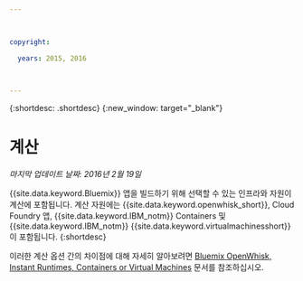 ```yaml
---

 

copyright:

  years: 2015, 2016

 

---
```


{:shortdesc: .shortdesc} 
{:new_window: target="_blank"}

# 계산
*마지막 업데이트 날짜: 2016년 2월 19일*

{{site.data.keyword.Bluemix}} 앱을 빌드하기 위해 선택할 수 있는 인프라와 자원이 계산에 포함됩니다. 계산 자원에는 {{site.data.keyword.openwhisk_short}}, Cloud Foundry 앱, {{site.data.keyword.IBM_notm}} Containers 및 {{site.data.keyword.IBM_notm}} {{site.data.keyword.virtualmachinesshort}}이 포함됩니다.
{:shortdesc}

이러한 계산 옵션 간의 차이점에 대해 자세히 알아보려면 [Bluemix OpenWhisk, Instant Runtimes, Containers or Virtual Machines](https://developer.ibm.com/bluemix/2015/08/05/bluemix-instant-runtimes-containers-or-virtual-machines/) 문서를 참조하십시오.
